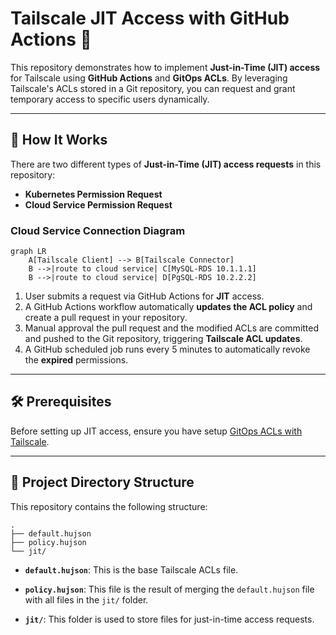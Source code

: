 # Tailscale JIT Access with GitHub Actions 🚀

This repository demonstrates how to implement **Just-in-Time (JIT) access** for Tailscale using **GitHub Actions** and **GitOps ACLs**. By leveraging Tailscale's ACLs stored in a Git repository, you can request and grant temporary access to specific users dynamically.

---

## 📌 How It Works

There are two different types of **Just-in-Time (JIT) access requests** in this repository:

- **Kubernetes Permission Request**
- **Cloud Service Permission Request**

### Cloud Service Connection Diagram
```mermaid
graph LR
    A[Tailscale Client] --> B[Tailscale Connector]
    B -->|route to cloud service| C[MySQL-RDS 10.1.1.1]
    B -->|route to cloud service| D[PgSQL-RDS 10.2.2.2]
```

1. User submits a request via GitHub Actions for **JIT** access.
2. A GitHub Actions workflow automatically **updates the ACL policy** and create a pull request in your repository.
3. Manual approval the pull request and the modified ACLs are committed and pushed to the Git repository, triggering **Tailscale ACL updates**.
4. A GitHub scheduled job runs every 5 minutes to automatically revoke the **expired** permissions.

---

## 🛠️ Prerequisites

Before setting up JIT access, ensure you have setup [GitOps ACLs with Tailscale](https://tailscale.com/kb/1306/gitops-acls-github).

---

## 📁 Project Directory Structure

This repository contains the following structure:
```
.
├── default.hujson
├── policy.hujson
└── jit/
```
- **`default.hujson`**: This is the base Tailscale ACLs file.

- **`policy.hujson`**:  This file is the result of merging the `default.hujson` file with all files in the `jit/` folder. 

- **`jit/`**: This folder is used to store files for just-in-time access requests.

